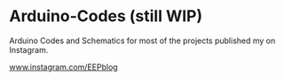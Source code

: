 # Arduino-Codes (still WIP)

Arduino Codes and Schematics for most of the projects published my on Instagram.

www.instagram.com/EEPblog
